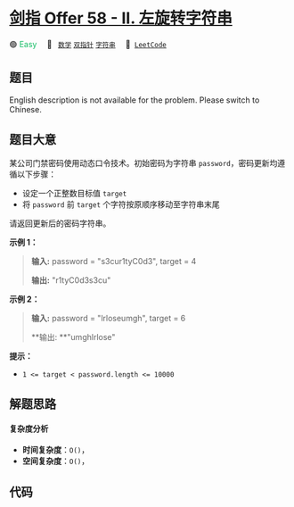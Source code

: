 # [剑指 Offer 58 - II. 左旋转字符串](https://leetcode.cn/problems/zuo-xuan-zhuan-zi-fu-chuan-lcof)

🟢 <font color=#15bd66>Easy</font>&emsp; 🔖&ensp; [`数学`](/leetcode-js/outline/tag/math.md) [`双指针`](/leetcode-js/outline/tag/two-pointers.md) [`字符串`](/leetcode-js/outline/tag/string.md)&emsp; 🔗&ensp;[`LeetCode`](https://leetcode.cn/problems/zuo-xuan-zhuan-zi-fu-chuan-lcof)

## 题目

English description is not available for the problem. Please switch to
Chinese.


## 题目大意

某公司门禁密码使用动态口令技术。初始密码为字符串 `password`，密码更新均遵循以下步骤：

  * 设定一个正整数目标值 `target`
  * 将 `password` 前 `target` 个字符按原顺序移动至字符串末尾

请返回更新后的密码字符串。



**示例 1：**

> 
> 
> 
> 
> 
> **输入:** password = "s3cur1tyC0d3", target = 4
> 
> **输出:** "r1tyC0d3s3cu"
> 
> 

**示例 2：**

> 
> 
> 
> 
> 
> **输入:** password = "lrloseumgh", target = 6
> 
> **输出:  **"umghlrlose"
> 
> 



**提示：**

  * `1 <= target < password.length <= 10000`




## 解题思路

#### 复杂度分析

- **时间复杂度**：`O()`，
- **空间复杂度**：`O()`，

## 代码

```javascript

```